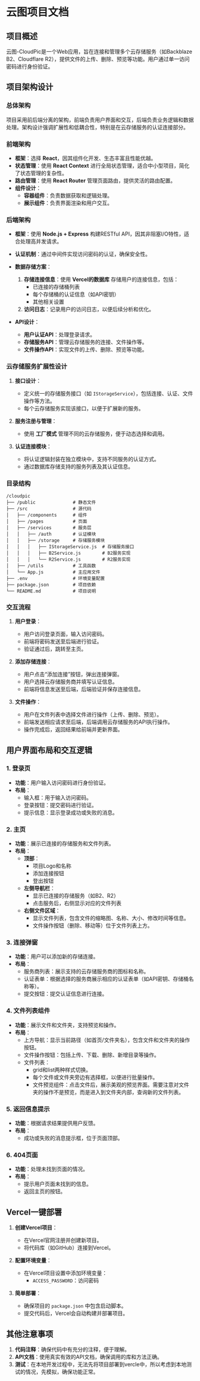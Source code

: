 # 云图项目文档

## 项目概述

云图-CloudPic是一个Web应用，旨在连接和管理多个云存储服务（如Backblaze B2、Cloudflare R2），提供文件的上传、删除、预览等功能。用户通过单一访问密码进行身份验证。

## 项目架构设计

### 总体架构

项目采用前后端分离的架构，前端负责用户界面和交互，后端负责业务逻辑和数据处理。架构设计强调扩展性和低耦合性，特别是在云存储服务的认证连接部分。

### 前端架构

- **框架**：选择 **React**，因其组件化开发、生态丰富且性能优越。
- **状态管理**：使用 **React Context** 进行全局状态管理，适合中小型项目，简化了状态管理的复杂性。
- **路由管理**：使用 **React Router** 管理页面路由，提供灵活的路由配置。
- **组件设计**：
  - **容器组件**：负责数据获取和逻辑处理。
  - **展示组件**：负责界面渲染和用户交互。

### 后端架构

- **框架**：使用 **Node.js + Express** 构建RESTful API，因其非阻塞I/O特性，适合处理高并发请求。
- **认证机制**：通过中间件实现访问密码的认证，确保安全性。
- **数据存储方案**：
  1. **存储连接信息**：使用 **Vercel的数据库** 存储用户的连接信息，包括：
     - 已连接的存储桶列表
     - 每个存储桶的认证信息（如API密钥）
     - 其他相关设置
  2. **访问日志**：记录用户的访问日志，以便后续分析和优化。

- **API设计**：
  - **用户认证API**：处理登录请求。
  - **存储服务API**：管理云存储服务的连接、文件操作等。
  - **文件操作API**：实现文件的上传、删除、预览等功能。

### 云存储服务扩展性设计

1. **接口设计**：
   - 定义统一的存储服务接口（如 `IStorageService`），包括连接、认证、文件操作等方法。
   - 每个云存储服务实现该接口，以便于扩展新的服务。

2. **服务注册与管理**：
   - 使用 **工厂模式** 管理不同的云存储服务，便于动态选择和调用。

3. **认证连接模块**：
   - 将认证逻辑封装在独立模块中，支持不同服务的认证方式。
   - 通过数据库存储支持的服务列表及其认证信息。

### 目录结构

```
/cloudpic
├── /public              # 静态文件
├── /src                 # 源代码
│   ├── /components      # 组件
│   ├── /pages           # 页面
│   ├── /services        # 服务层
│   │   ├── /auth        # 认证模块
│   │   ├── /storage     # 存储服务模块
│   │   │   ├── IStorageService.js  # 存储服务接口
│   │   │   ├── B2Service.js        # B2服务实现
│   │   │   └── R2Service.js        # R2服务实现
│   ├── /utils           # 工具函数
│   └── App.js           # 主应用文件
├── .env                 # 环境变量配置
├── package.json         # 项目依赖
└── README.md            # 项目说明
```

### 交互流程

1. **用户登录**：
   - 用户访问登录页面，输入访问密码。
   - 前端将密码发送至后端进行验证。
   - 验证通过后，跳转至主页。

2. **添加存储连接**：
   - 用户点击“添加连接”按钮，弹出连接弹窗。
   - 用户选择云存储服务商并填写认证信息。
   - 前端将信息发送至后端，后端验证并保存连接信息。

3. **文件操作**：
   - 用户在文件列表中选择文件进行操作（上传、删除、预览）。
   - 前端发送相应请求至后端，后端调用云存储服务的API执行操作。
   - 操作完成后，返回结果给前端并更新界面。

## 用户界面布局和交互逻辑

### 1. 登录页

- **功能**：用户输入访问密码进行身份验证。
- **布局**：
  - 输入框：用于输入访问密码。
  - 登录按钮：提交密码进行验证。
  - 提示信息：显示登录成功或失败的消息。

### 2. 主页

- **功能**：展示已连接的存储服务和文件列表。
- **布局**：
  - **顶部**：
    - 项目Logo和名称
    - 添加连接按钮
    - 登出按钮
  - **左侧导航栏**：
    - 显示已连接的存储服务（如B2、R2）
    - 点击服务后，右侧显示对应的文件列表
  - **右侧文件区域**：
    - 显示文件列表，包含文件的缩略图、名称、大小、修改时间等信息。
    - 文件操作按钮（删除、移动等）位于文件列表上方。

### 3. 连接弹窗

- **功能**：用户可以添加新的存储连接。
- **布局**：
  - 服务商列表：展示支持的云存储服务商的图标和名称。
  - 认证表单：根据选择的服务商展示相应的认证表单（如API密钥、存储桶名称等）。
  - 提交按钮：提交认证信息进行连接。

### 4. 文件列表组件

- **功能**：展示文件和文件夹，支持预览和操作。
- **布局**：
  - 上方导航：显示当前路径（如首页/文件夹名），包含文件和文件夹的操作按钮。
  - 文件操作按钮：包括上传、下载、删除、新增目录等操作。
  - 文件列表：
    - grid和list两种样式切换。
    - 每个文件或文件夹旁边有选择框，以便进行批量操作。
    - 文件预览组件：点击文件后，展示美观的预览界面。需要注意对文件夹的操作不是预览，而是进入到文件夹内部，查询新的文件列表。

### 5. 返回信息提示

- **功能**：根据请求结果提供用户反馈。
- **布局**：
  - 成功或失败的消息提示框，位于页面顶部。

### 6. 404页面

- **功能**：处理未找到页面的情况。
- **布局**：
  - 提示用户页面未找到的信息。
  - 返回主页的按钮。

## Vercel一键部署

1. **创建Vercel项目**：
   - 在Vercel官网注册并创建新项目。
   - 将代码库（如GitHub）连接到Vercel。

2. **配置环境变量**：
   - 在Vercel项目设置中添加环境变量：
     - `ACCESS_PASSWORD`：访问密码

3. **简单部署**：
   - 确保项目的 `package.json` 中包含启动脚本。
   - 提交代码后，Vercel会自动构建并部署项目。

## 其他注意事项

1. **代码注释**：确保代码中有充分的注释，便于理解。
2. **API文档**：使用真实有效的API文档，确保调用的库和方法正确。
3. **测试**：在本地开发过程中，无法先将项目部署到vercle中，所以考虑到本地测试的情况，先模拟，确保功能正常。